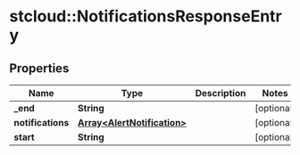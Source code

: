 # stcloud::NotificationsResponseEntry

## Properties
| Name              | Type                                                       | Description | Notes      |
| ----------------- | ---------------------------------------------------------- | ----------- | ---------- |
| **_end**          | **String**                                                 |             | [optional] |
| **notifications** | [**Array&lt;AlertNotification&gt;**](AlertNotification.md) |             | [optional] |
| **start**         | **String**                                                 |             | [optional] |
